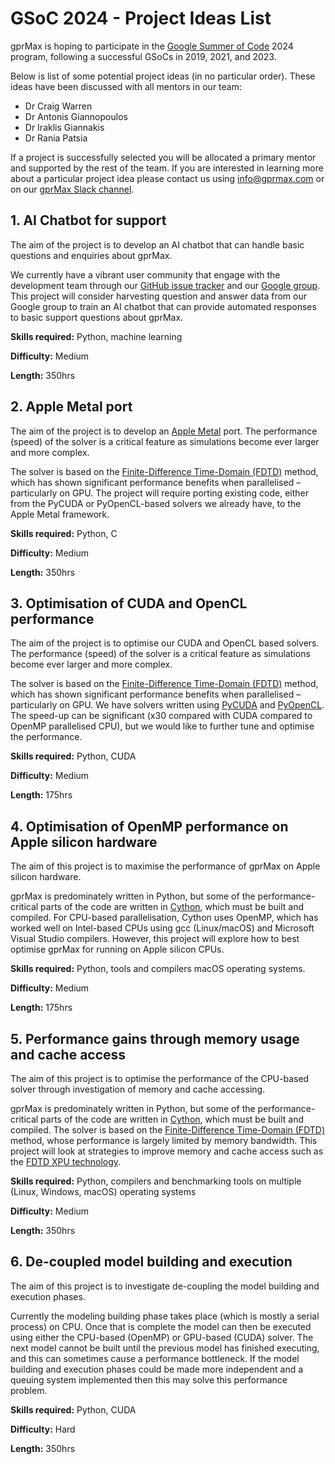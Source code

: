 # GSoC 2024 - Project Ideas List

gprMax is hoping to participate in the [Google Summer of Code](https://summerofcode.withgoogle.com) 2024 program, following a successful GSoCs in 2019, 2021, and 2023. 

Below is list of some potential project ideas (in no particular order). These ideas have been discussed with all mentors in our team: 
- Dr Craig Warren
- Dr Antonis Giannopoulos
- Dr Iraklis Giannakis
- Dr Rania Patsia

If a project is successfully selected you will be allocated a primary mentor and supported by the rest of the team. If you are interested in learning more about a particular project idea please contact us using [info@gprmax.com](mailto:info@gprmax.com) or on our [gprMax Slack channel](https://gprmax-fdtd.slack.com). 


## 1. AI Chatbot for support

The aim of the project is to develop an AI chatbot that can handle basic questions and enquiries about gprMax.

We currently have a vibrant user community that engage with the development team through our [GitHub issue tracker](https://github.com/gprMax/gprMax/issues) and our [Google group](https://groups.google.com/g/gprmax). This project will consider harvesting question and answer data from our Google group to train an AI chatbot that can provide automated responses to basic support questions about gprMax.

**Skills required:** Python, machine learning

**Difficulty:** Medium

**Length:** 350hrs


## 2. Apple Metal port

The aim of the project is to develop an [Apple Metal](https://developer.apple.com/metal/) port. The performance (speed) of the solver is a critical feature as simulations become ever larger and more complex.

The solver is based on the [Finite-Difference Time-Domain (FDTD)](https://en.wikipedia.org/wiki/Finite-difference_time-domain_method) method, which has shown significant performance benefits when parallelised – particularly on GPU. The project will require porting existing code, either from the PyCUDA or PyOpenCL-based solvers we already have, to the Apple Metal framework.

**Skills required:** Python, C

**Difficulty:** Medium

**Length:** 350hrs


## 3. Optimisation of CUDA and OpenCL performance

The aim of the project is to optimise our CUDA and OpenCL based solvers. The performance (speed) of the solver is a critical feature as simulations become ever larger and more complex.

The solver is based on the [Finite-Difference Time-Domain (FDTD)](https://en.wikipedia.org/wiki/Finite-difference_time-domain_method) method, which has shown significant performance benefits when parallelised – particularly on GPU. We have solvers written using [PyCUDA](https://github.com/inducer/pycuda) and [PyOpenCL](https://github.com/inducer/pyopencl). The speed-up can be significant (x30 compared with CUDA compared to OpenMP parallelised CPU), but we would like to further tune and optimise the performance. 

**Skills required:** Python, CUDA

**Difficulty:** Medium

**Length:** 175hrs


## 4. Optimisation of OpenMP performance on Apple silicon hardware

The aim of this project is to maximise the performance of gprMax on Apple silicon hardware.

gprMax is predominately written in Python, but some of the performance-critical parts of the code are written in [Cython](https://cython.org), which must be built and compiled. For CPU-based parallelisation, Cython uses OpenMP, which has worked well on Intel-based CPUs using gcc (Linux/macOS) and Microsoft Visual Studio compilers. However, this project will explore how to best optimise gprMax for running on Apple silicon CPUs.

**Skills required:** Python, tools and compilers macOS operating systems.

**Difficulty:** Medium

**Length:** 175hrs


## 5. Performance gains through memory usage and cache access

The aim of this project is to optimise the performance of the CPU-based solver through investigation of memory and cache accessing.

gprMax is predominately written in Python, but some of the performance-critical parts of the code are written in [Cython](https://cython.org), which must be built and compiled. The solver is based on the [Finite-Difference Time-Domain (FDTD)](https://en.wikipedia.org/wiki/Finite-difference_time-domain_method) method, whose performance is largely limited by memory bandwidth. This project will look at strategies to improve memory and cache access such as the [FDTD XPU technology](https://ieeexplore.ieee.org/abstract/document/7481533). 

**Skills required:** Python, compilers and benchmarking tools on multiple (Linux, Windows, macOS) operating systems

**Difficulty:** Medium

**Length:** 350hrs


## 6. De-coupled model building and execution

The aim of this project is to investigate de-coupling the model building and execution phases.

Currently the modeling building phase takes place (which is mostly a serial process) on CPU. Once that is complete the model can then be executed using either the CPU-based (OpenMP) or GPU-based (CUDA) solver. The next model cannot be built until the previous model has finished executing, and this can sometimes cause a performance bottleneck. If the model building and execution phases could be made more independent and a queuing system implemented then this may solve this performance problem.

**Skills required:** Python, CUDA

**Difficulty:** Hard

**Length:** 350hrs